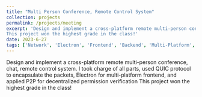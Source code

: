 ```yaml
---
title: "Multi Person Conference, Remote Control System"
collection: projects
permalink: /projects/meeting
excerpt: 'Design and implement a cross-platform remote multi-person conference, chat, remote control system. I took charge of all parts, used QUIC protocol to encapsulate the packets, Electron for multi-platform frontend, and applied P2P for decentralized permission verification
This project won the highest grade in the class!'
date: 2023-6-27
tags: ['Network', 'Electron', 'Frontend', 'Backend', 'Multi-Platform', 'P2P']
---
```


Design and implement a cross-platform remote multi-person conference, chat, remote control system. I took charge of all parts, used QUIC protocol to encapsulate the packets, Electron for multi-platform frontend, and applied P2P for decentralized permission verification
This project won the highest grade in the class!
